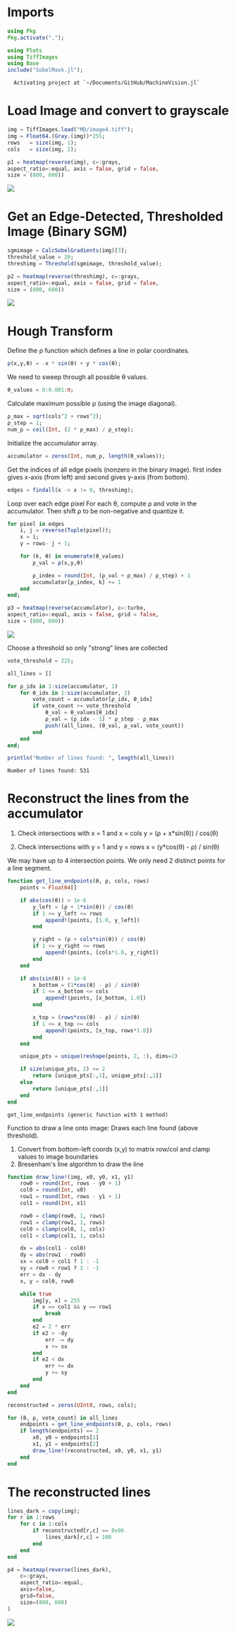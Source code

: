 # Imports

````julia
using Pkg
Pkg.activate(".");

using Plots
using TiffImages
using Base
include("SobelMask.jl");
````

````
  Activating project at `~/Documents/GitHub/MachineVision.jl`

````

# Load Image and convert to grayscale

````julia
img = TiffImages.load("MD/image4.tiff");
img = Float64.(Gray.(img))*255;
rows   = size(img, 1);
cols   = size(img, 2);

p1 = heatmap(reverse(img), c=:grays,
aspect_ratio=:equal, axis = false, grid = false,
size = (800, 600))
````
![](HoughTransform-4.svg)

# Get an Edge-Detected, Thresholded Image (Binary SGM)

````julia
sgmimage = CalcSobelGradients(img)[3];
threshold_value = 20;
threshimg = Threshold(sgmimage, threshold_value);

p2 = heatmap(reverse(threshimg), c=:grays,
aspect_ratio=:equal, axis = false, grid = false,
size = (800, 600))
````
![](HoughTransform-6.svg)

# Hough Transform
Define the ρ function which defines a line in polar coordinates.

````julia
ρ(x,y,θ) = -x * sin(θ) + y * cos(θ);
````

We need to sweep through all possible θ values.

````julia
θ_values = 0:0.001:π;
````

Calculate maximum possible ρ (using the image diagonal).

````julia
ρ_max = sqrt(cols^2 + rows^2);
ρ_step = 1;
num_ρ = ceil(Int, (2 * ρ_max) / ρ_step);
````

Initialize the accumulator array.

````julia
accumulator = zeros(Int, num_ρ, length(θ_values));
````

Get the indices of all edge pixels (nonzero in the binary image).
first index gives x-axis (from left) and second gives y-axis (from bottom).

````julia
edges = findall(x -> x != 0, threshimg);
````

Loop over each edge pixel
For each θ, compute ρ and vote in the accumulator. Then shift ρ to be non-negative and quantize it.

````julia
for pixel in edges
    i, j = reverse(Tuple(pixel));
    x = i;
    y = rows- j + 1;

    for (k, θ) in enumerate(θ_values)
        ρ_val = ρ(x,y,θ)

        ρ_index = round(Int, (ρ_val + ρ_max) / ρ_step) + 1
        accumulator[ρ_index, k] += 1
    end
end;

p3 = heatmap(reverse(accumulator), c=:turbo,
aspect_ratio=:equal, axis = false, grid = false,
size = (800, 600))
````
![](HoughTransform-18.svg)

Choose a threshold so only "strong" lines are collected

````julia
vote_threshold = 225;

all_lines = []

for ρ_idx in 1:size(accumulator, 1)
    for θ_idx in 1:size(accumulator, 2)
        vote_count = accumulator[ρ_idx, θ_idx]
        if vote_count >= vote_threshold
            θ_val = θ_values[θ_idx]
            ρ_val = (ρ_idx - 1) * ρ_step - ρ_max
            push!(all_lines, (θ_val, ρ_val, vote_count))
        end
    end
end;

println("Number of lines found: ", length(all_lines))
````

````
Number of lines found: 531

````

# Reconstruct the lines from the accumulator
1) Check intersections with x = 1 and x = cols
   y = (ρ + x*sin(θ)) / cos(θ)

2) Check intersections with y = 1 and y = rows
   x = (y*cos(θ) - ρ) / sin(θ)

We may have up to 4 intersection points.
We only need 2 distinct points for a line segment.

````julia
function get_line_endpoints(θ, ρ, cols, rows)
    points = Float64[]

    if abs(cos(θ)) > 1e-6
        y_left = (ρ + 1*sin(θ)) / cos(θ)
        if 1 <= y_left <= rows
            append!(points, [1.0, y_left])
        end

        y_right = (ρ + cols*sin(θ)) / cos(θ)
        if 1 <= y_right <= rows
            append!(points, [cols*1.0, y_right])
        end
    end

    if abs(sin(θ)) > 1e-6
        x_bottom = (1*cos(θ) - ρ) / sin(θ)
        if 1 <= x_bottom <= cols
            append!(points, [x_bottom, 1.0])
        end

        x_top = (rows*cos(θ) - ρ) / sin(θ)
        if 1 <= x_top <= cols
            append!(points, [x_top, rows*1.0])
        end
    end

    unique_pts = unique(reshape(points, 2, :), dims=2)

    if size(unique_pts, 2) >= 2
        return [unique_pts[:,1], unique_pts[:,2]]
    else
        return [unique_pts[:,1]]
    end
end
````

````
get_line_endpoints (generic function with 1 method)
````

Function to draw a line onto image: Draws each line found (above threshold).
1) Convert from bottom-left coords (x,y) to matrix row/col and clamp values to image boundaries
2) Bresenham's line algorithm to draw the line

````julia
function draw_line!(img, x0, y0, x1, y1)
    row0 = round(Int, rows - y0 + 1)
    col0 = round(Int, x0)
    row1 = round(Int, rows - y1 + 1)
    col1 = round(Int, x1)

    row0 = clamp(row0, 1, rows)
    row1 = clamp(row1, 1, rows)
    col0 = clamp(col0, 1, cols)
    col1 = clamp(col1, 1, cols)

    dx = abs(col1 - col0)
    dy = abs(row1 - row0)
    sx = col0 < col1 ? 1 : -1
    sy = row0 < row1 ? 1 : -1
    err = dx - dy
    x, y = col0, row0

    while true
        img[y, x] = 255
        if x == col1 && y == row1
            break
        end
        e2 = 2 * err
        if e2 > -dy
            err -= dy
            x += sx
        end
        if e2 < dx
            err += dx
            y += sy
        end
    end
end

reconstructed = zeros(UInt8, rows, cols);

for (θ, ρ, vote_count) in all_lines
    endpoints = get_line_endpoints(θ, ρ, cols, rows)
    if length(endpoints) == 2
        x0, y0 = endpoints[1]
        x1, y1 = endpoints[2]
        draw_line!(reconstructed, x0, y0, x1, y1)
    end
end
````

# The reconstructed lines

````julia
lines_dark = copy(img);
for r in 1:rows
    for c in 1:cols
        if reconstructed[r,c] == 0x96
            lines_dark[r,c] = 100
        end
    end
end

p4 = heatmap(reverse(lines_dark),
    c=:grays,
    aspect_ratio=:equal,
    axis=false,
    grid=false,
    size=(800, 600)
)
````
![](HoughTransform-28.svg)

